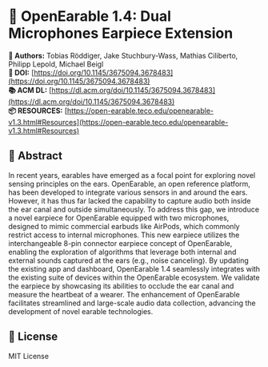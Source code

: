 # 📄 OpenEarable 1.4: Dual Microphones Earpiece Extension

**👥 Authors:** Tobias Röddiger, Jake Stuchbury-Wass, Mathias Ciliberto, Philipp Lepold, Michael Beigl<br/>
**🔗 DOI:** [https://doi.org/10.1145/3675094.3678483](https://doi.org/10.1145/3675094.3678483)<br/>
**📚 ACM DL:** [https://dl.acm.org/doi/10.1145/3675094.3678483](https://dl.acm.org/doi/10.1145/3675094.3678483)<br/>
**📦 RESOURCES:** [https://open-earable.teco.edu/openearable-v1.3.html#Resources](https://open-earable.teco.edu/openearable-v1.3.html#Resources)

## 📄 Abstract

In recent years, earables have emerged as a focal point for exploring novel sensing principles on the ears. OpenEarable, an open reference platform, has been developed to integrate various sensors in and around the ears. However, it has thus far lacked the capability to capture audio both inside the ear canal and outside simultaneously. To address this gap, we introduce a novel earpiece for OpenEarable equipped with two microphones, designed to mimic commercial earbuds like AirPods, which commonly restrict access to internal microphones. This new earpiece utilizes the interchangeable 8-pin connector earpiece concept of OpenEarable, enabling the exploration of algorithms that leverage both internal and external sounds captured at the ears (e.g., noise canceling). By updating the existing app and dashboard, OpenEarable 1.4 seamlessly integrates with the existing suite of devices within the OpenEarable ecosystem. We validate the earpiece by showcasing its abilities to occlude the ear canal and measure the heartbeat of a wearer. The enhancement of OpenEarable facilitates streamlined and large-scale audio data collection, advancing the development of novel earable technologies.

## 🪪 License

MIT License
